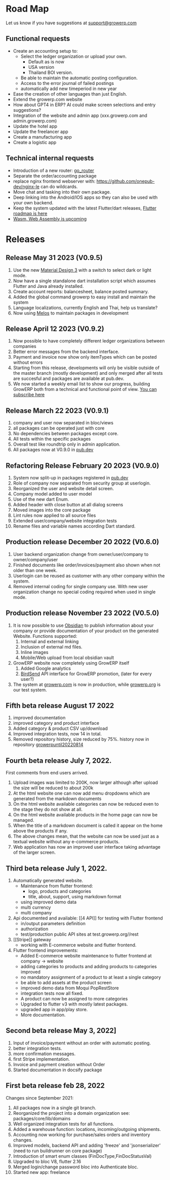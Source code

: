 # Road Map

Let us know if you have suggestions at support@growerp.com

## Functional requests

* Create an accounting setup to:
	* Select the ledger organization or upload your own.
		* Default as is now
		* USA version
		* Thailand BOI version.
	* Be able to maintain the automatic posting configuration.
	* Access to the error journal of failed postings
	* automatically add new timeperiod in new year
* Ease the creation of other languages than just English.
* Extend the growerp.com website
* How about GPT4 in ERP? AI could make screen selections and entry suggestions?
* Integration of the website and admin app (xxx.growerp.com and admin.growerp.com)
* Update the hotel app
* Update the freelancer app
* Create a manufacturing app
* Create a logistic app

## Technical internal requests
*  Introduction of a new router: [go_router](https://pub.dev/packages/go_router)
* Separate the order/accounting package
* replace nginx frontend webserver with: https://github.com/onepub-dev/nginx-le can do wildcards.
* Move chat and tasking into their own package.
* Deep linking into the Android/IOS apps so they can also be used with your own backend.
* Keep the system updated with the latest Flutter/dart releases, [Flutter roadmap is here](https://github.com/flutter/flutter/wiki/Roadmap)
* [Wasm, Web Assembly is upcoming](https://docs.flutter.dev/development/platform-integration/web/wasm)

# Releases
## Release May 31 2023 (V0.9.5)
1. Use the new [Material Design 3](https://m3.material.io/) with a switch to select dark or light mode.
2. Now have a single standalone dart installation script which assumes Flutter and Java already installed.
3. Create account reports: balancesheet, balance posted summary.
4. Added the global command growerp to easy install and maintain the system
5. Language localizations, currently English and Thai, help us translate?
6. Now using [Melos](https://pub.dev/packages/melos) to maintain packages in development

## Release April 12 2023 (V0.9.2)
1. Now possible to have completely different ledger organizations between companies
2. Better error messages from the backend interface.
3. Payment and invoice now show only itemTypes which can be posted without errors
4. Starting from this release, developments will only be visible outside of the master branch (mostly development) and only merged after all tests are succesful and packages are available at pub.dev.
5. We now started a weekly email list to show our progress, building GrowERP both from a technical and functional point of view. [You can subscribe here](https://birdsend.page/forms/6228/3tDTt3BLhY)

## Release March 22 2023 (V0.9.1)
1. company and user now separated in bloc/views
2. all packages can be operated just with core
3. No dependencies between packages except core.
4. All tests within the specific packages
5. Overall test like roundtrip only in admin application.
6. All packages now at V0.9.0 in [pub.dev](https://pub.dev/publishers/growerp.com/packages)

## Refactoring Release February 20 2023 (V0.9.0)
1. System now split-up in packages registered in [pub.dev](https://pub.dev/publishers/growerp.com/packages)
2. Role of company now separated from security group at userlogin.
3. Reorganized the user and website detail screen.
4. Company model added to user model
5. Use of the new dart Enum.
6. Added header with close button at all dialog screens
7. Moved images into the core package
8. Lint rules now applied to all source files
9. Extended user/company/website integration tests
10. Rename files and variable names according Dart standard. 

## Production release December 20 2022 (V0.6.0)

1. User backend organization change from owner/user/company to owner/company/user
2. Finished documents like order/invoices/payment also shown when not older than one week.
3. Userlogin can be reused as customer with any other company within the system.
4. Removed internal coding for single company use. With new user organization change no special coding required when used in single mode.

## Production release November 23 2022 (V0.5.0)

1. It is now possible to use [Obsidian](https://obsidian.md/) to publish information about your company or provide documentation of your product on the generated Website. Functions supported:
	1. Internal and external linking
	2. Inclusion of external md files.
	3. Inline images
	4. Mobile/Web upload from local obsidian vault
6. GrowERP website now completely using GrowERP itself
	1. Added Google analytics
	2. [BirdSend](https://birdsend.co/) API interface for GrowERP promotion, (later for every user?)
7. The system at [growerp.com](https://admin.growerp.com) is now in production, while [growerp.org](https://admin.growerp.org) is our test system.

## Fifth beta release August 17 2022

1.  improved documentation
2.  improved category and product interface
3.  Added category & product CSV up/download
4.  Improved integration tests, now 14 in total.
5.  Removed repository history, size reduced by 75%. history now in repository [growerpuntil20220814](https://github.com/growerp/growerpuntil20220814)

## Fourth beta release July 7, 2022.

First comments from end users arrived.
1.  Upload images was limited to 200K, now larger although after upload the size will be reduced to about 200k
2.  At the html website one can now add menu dropdowns which are generated from the markdown documents
3.  On the html website available categories can now be reduced even to the stage they do not show at all.
4.  On the html website available products in the home page can now be managed.
5.  When the title of a markdown document is called it appear on the home above the products if any.
6.  The above changes mean, that the website can now be used just as a textual website without any e-commerce products.
7.  Web application has now an improved user interface taking advantage of the larger screen.

## Third beta release July 1, 2022.

1.  Automatically generated website.
    -   Maintenance from flutter frontend:
        -   logo, products and categories
        -   title, about, support, using markdown format
    -   using improved demo data
    -   multi currency
    -   multi company
2.  Api documented and available: [[4 API]] for testing with Flutter frontend
    -   in/output parameters definition
    -   authorization
    -   test/production public API sites at test.growerp.org//rest
3.  [[Stripe]] gateway    
    -   working with E-commerce website and flutter frontend.
4.  Flutter frontend improvements:
    -   Added E-commerce website maintenance to flutter frontend at company -> website
    -   adding categories to products and adding products to categories improved
    -   no mandatory assignment of a product to at least a single category
    -   be able to add assets at the product screen
    -   improved demo data from Moqui PopRestStore
    -   integration tests now all fixed.
    -   A product can now be assigned to more categories
    -   Upgraded to flutter v3 with mostly latest packages.
    -   upgraded app in app/play store.
    -   More documentation.

## Second beta release May 3, 2022]

1.  Input of invoice/payment without an order with automatic posting.
2.  better integration tests.
3.  more confirmation messages.
4.  first Stripe implementation.
5.  Invoice and payment creation without Order
6.  Started documentation in docsify package

## First beta release feb 28, 2022

Changes since September 2021:
1.  All packages now in a single git branch.
2.  Reorganized the project into a domain organization see: packages/core/lib/domains
3.  Well organized integration tests for all functions.
4.  Added a warehouse function: locations, incoming/outgoing shipments.
5.  Accounting now working for purchase/sales orders and inventory changes.
6.  Improved models, backend API and adding 'freeze' and 'jsonserializer' (need to run buildrunner on core package)
7.  Introduction of smart enum classes (FinDocType,FinDocStatusVal)
8.  Upgraded to bloc V8, flutter 2.16
9.  Merged login/change password bloc into Authenticate bloc.
10.  Started new app: freelance